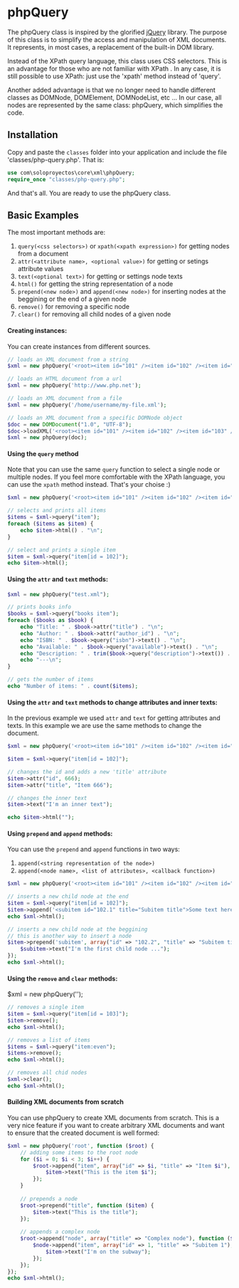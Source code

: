 phpQuery
========

The phpQuery class is inspired by the glorified [jQuery](http://jquery.com/) library. The purpose of this class is to simplify the access and manipulation of XML documents. It represents, in most cases, a replacement of the built-in DOM library.

Instead of the XPath query language, this class uses CSS selectors. This is an advantage for those who are not familiar with XPath . In any case, it is still possible to use XPath: just use the 'xpath' method instead of 'query'.

Another added advantage is that we no longer need to handle different classes as DOMNode, DOMElement, DOMNodeList, etc ... In our case, all nodes are represented by the same class: phpQuery, which simplifies the code.

Installation
------------

Copy and paste the `classes` folder into your application and include the file 'classes/php-query.php'. That is:

```PHP
use com\soloproyectos\core\xml\phpQuery;
require_once "classes/php-query.php";
```

And that's all. You are ready to use the phpQuery class.

Basic Examples
--------------

The most important methods are:

1. `query(<css selectors>)` or `xpath(<xpath expression>)` for getting nodes from a document
2. `attr(<attribute name>, <optional value>)` for getting or setings attribute values
3. `text(<optional text>)` for getting or settings node texts
4. `html()` for getting the string representation of a node
5. `prepend(<new node>)` and `append(<new node>)` for inserting nodes at the beggining or the end of a given node
6. `remove()` for removing a specific node
7. `clear()` for removing all child nodes of a given node


#### Creating instances:

You can create instances from different sources.

```PHP
// loads an XML document from a string
$xml = new phpQuery('<root><item id="101" /><item id="102" /><item id="103" /></root>');

// loads an HTML document from a url
$xml = new phpQuery('http://www.php.net');

// loads an XML document from a file
$xml = new phpQuery('/home/username/my-file.xml');

// loads an XML document from a specific DOMNode object
$doc = new DOMDocument("1.0", "UTF-8");
$doc->loadXML('<root><item id="101" /><item id="102" /><item id="103" /></root>');
$xml = new phpQuery(doc);
```

#### Using the `query` method

Note that you can use the same `query` function to select a single node or multiple nodes. If you feel more comfortable with the XPath language, you can use the `xpath` method instead. That's your choise :)

```PHP
$xml = new phpQuery('<root><item id="101" /><item id="102" /><item id="103" /></root>');

// selects and prints all items
$items = $xml->query("item");
foreach ($items as $item) {
    echo $item->html() . "\n";
}

// select and prints a single item
$item = $xml->query("item[id = 102]");
echo $item->html();
```

#### Using the `attr` and `text` methods:
```PHP
$xml = new phpQuery("test.xml");

// prints books info
$books = $xml->query("books item");
foreach ($books as $book) {
    echo "Title: " . $book->attr("title") . "\n";
    echo "Author: " . $book->attr("author_id") . "\n";
    echo "ISBN: " . $book->query("isbn")->text() . "\n";
    echo "Available: " . $book->query("available")->text() . "\n";
    echo "Description: " . trim($book->query("description")->text()) . "\n";
    echo "---\n";
}

// gets the number of items
echo "Number of items: " . count($items);
```

#### Using the `attr` and `text` methods to change attributes and inner texts:

In the previous example we used `attr` and `text` for getting attributes and texts. In this example we are use the same methods to change the document.

```PHP
$xml = new phpQuery('<root><item id="101" /><item id="102" /><item id="103" /></root>');

$item = $xml->query("item[id = 102]");

// changes the id and adds a new 'title' attribute
$item->attr("id", 666);
$item->attr("title", "Item 666");

// changes the inner text
$item->text("I'm an inner text");

echo $item->html("");
```

#### Using `prepend` and `append` methods:

You can use the `prepend` and `append` functions in two ways:

1. `append(<string representation of the node>)`
2. `append(<node name>, <list of attributes>, <callback function>)`

```PHP
$xml = new phpQuery('<root><item id="101" /><item id="102" /><item id="103" /></root>');

// inserts a new child node at the end
$item = $xml->query("item[id = 102]");
$item->append('<subitem id="102.1" title="Subitem title">Some text here ...</subitem>');
echo $xml->html();

// inserts a new child node at the beggining
// this is another way to insert a node
$item->prepend('subitem', array("id" => "102.2", "title" => "Subitem title"), function ($subitem) {
    $subitem->text("I'm the first child node ...");
});
echo $xml->html();
```

#### Using the `remove` and `clear` methods:

$xml = new phpQuery('<root><item id="101" /><item id="102" /><item id="103" /></root>');

```PHP
// removes a single item
$item = $xml->query("item[id = 103]");
$item->remove();
echo $xml->html();

// removes a list of items
$items = $xml->query("item:even");
$items->remove();
echo $xml->html();

// removes all chid nodes
$xml->clear();
echo $xml->html();
```

#### Building XML documents from scratch

You can use phpQuery to create XML documents from scratch. This is a very nice feature if you want to create arbitrary XML documents and want to ensure that the created document is well formed:

```PHP
$xml = new phpQuery('root', function ($root) {
    // adding some items to the root node
    for ($i = 0; $i < 3; $i++) {
        $root->append("item", array("id" => $i, "title" => "Item $i"), function ($item) use ($i) {
            $item->text("This is the item $i");
        });
    }
    
    // prepends a node
    $root->prepend("title", function ($item) {
        $item->text("This is the title");
    });
    
    // appends a complex node
    $root->append("node", array("title" => "Complex node"), function ($node) {
        $node->append("item", array("id" => 1, "title" => "Subitem 1"), function ($item) {
            $item->text("I'm on the subway");
        });
    });
});
echo $xml->html();
```
